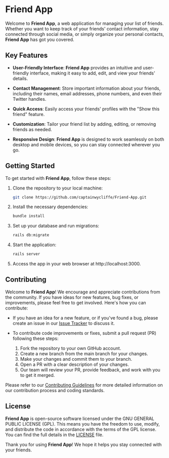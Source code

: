 # Friend App

Welcome to **Friend App**, a web application for managing your list of friends. Whether you want to keep track of your friends' contact information, stay connected through social media, or simply organize your personal contacts, **Friend App** has got you covered.

## Key Features

- **User-Friendly Interface**: **Friend App** provides an intuitive and user-friendly interface, making it easy to add, edit, and view your friends' details.

- **Contact Management**: Store important information about your friends, including their names, email addresses, phone numbers, and even their Twitter handles.

- **Quick Access**: Easily access your friends' profiles with the "Show this friend" feature.

- **Customization**: Tailor your friend list by adding, editing, or removing friends as needed.

- **Responsive Design**: **Friend App** is designed to work seamlessly on both desktop and mobile devices, so you can stay connected wherever you go.

## Getting Started

To get started with **Friend App**, follow these steps:

1. Clone the repository to your local machine:

   ```bash
   git clone https://github.com/captainwycliffe/Friend-App.git
2. Install the necessary dependencies:

   ```bash
   bundle install
3. Set up your database and run migrations:

   ```bash
   rails db:migrate
4. Start the application:

   ```bash
   rails server
5. Access the app in your web browser at http://localhost:3000.

## Contributing

Welcome to **Friend App**! We encourage and appreciate contributions from the community. If you have ideas for new features, bug fixes, or improvements, please feel free to get involved. Here's how you can contribute:

- If you have an idea for a new feature, or if you've found a bug, please create an issue in our [Issue Tracker](link-to-issue-tracker) to discuss it.

- To contribute code improvements or fixes, submit a pull request (PR) following these steps:
  1. Fork the repository to your own GitHub account.
  2. Create a new branch from the main branch for your changes.
  3. Make your changes and commit them to your branch.
  4. Open a PR with a clear description of your changes.
  5. Our team will review your PR, provide feedback, and work with you to get it merged.

Please refer to our [Contributing Guidelines](link-to-contributing-guidelines) for more detailed information on our contribution process and coding standards.

## License

**Friend App** is open-source software licensed under the GNU GENERAL PUBLIC LICENSE (GPL). This means you have the freedom to use, modify, and distribute the code in accordance with the terms of the GPL license. You can find the full details in the [LICENSE](link-to-license) file.

Thank you for using **Friend App**! We hope it helps you stay connected with your friends.





